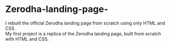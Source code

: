 # Zerodha-landing-page-
I rebuilt the official Zerodha landing page from scratch using only HTML and CSS. <br>
My first project is a replica of the Zerodha landing page, built from scratch with HTML and CSS. 
